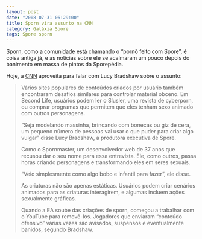 ```yaml
---
layout: post
date: "2008-07-31 06:29:00"
title: Sporn vira assunto na CNN
category: Galáxia Spore
tags: Spore sporn
---
```

Sporn, como a comunidade está chamando o “pornô feito com Spore”, é coisa antiga já, e as notícias sobre ele se acalmaram um pouco depois do banimento em massa de pintos da Sporepédia. 

Hoje, a [CNN](http://www.cnn.com/2008/TECH/07/30/spore.sporn/?iref=mpstoryview) aproveita para falar com Lucy Bradshaw sobre o assunto:

> Vários sites populares de conteúdos criados por usuário também encontraram desafios similares para controlar material obceno. Em Second Life, usuários podem ler o Slusler, uma revista de cyberporn, ou comprar programas que permitem que eles tenham sexo animado com outros personagens.
>
> “Seja modelando massinha, brincando com bonecas ou giz de cera, um pequeno número de pessoas vai usar o que puder para criar algo vulgar” disse Lucy Bradshaw, a produtora executiva de Spore.
>
> Como o Spornmaster, um desenvolvedor web de 37 anos que recusou dar o seu nome para essa entrevista. Ele, como outros, passa horas criando personagens e transformando eles em seres sexuais.
>
> “Veio simplesmente como algo bobo e infantil para fazer”, ele disse.
>
> As criaturas não são apenas estáticas. Usuários podem criar cenários animados para as criaturas interagirem, e algumas incluem ações sexualmente gráficas.
>
> Quando a EA soube das criações de sporn, começou a trabalhar com o YouTube para removê-los. Jogadores que enviaram “conteúdo ofensivo” várias vezes são avisados, suspensos e eventualmente banidos, segundo Bradshaw.
